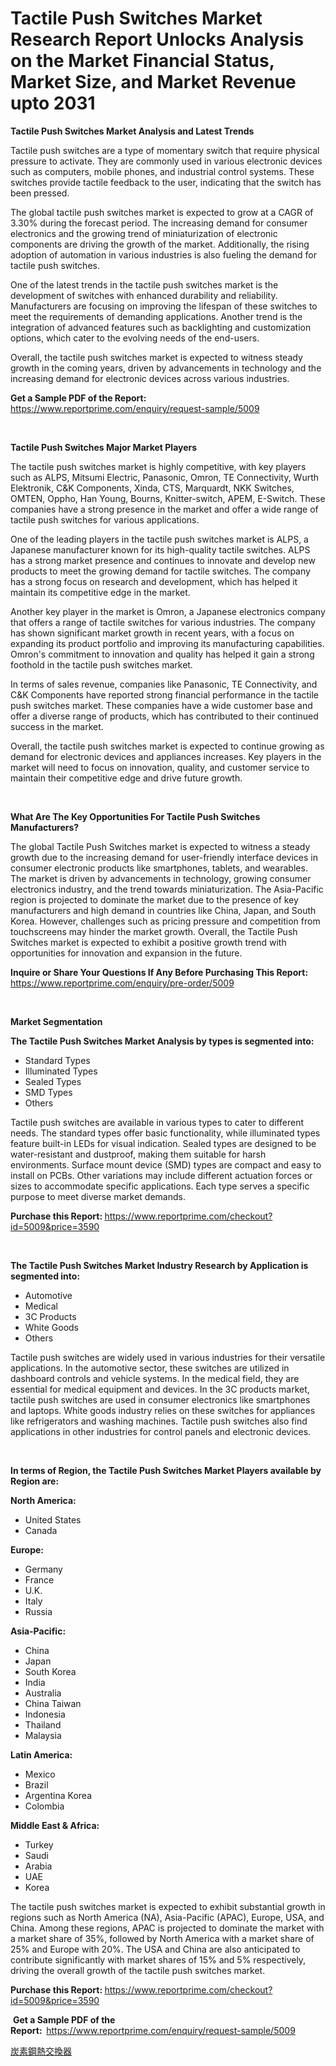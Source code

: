 <p><h1>Tactile Push Switches Market Research Report Unlocks Analysis on the Market Financial Status, Market Size, and Market Revenue upto 2031</h1></p><p><strong>Tactile Push Switches Market Analysis and Latest Trends</strong></p>
<p><p>Tactile push switches are a type of momentary switch that require physical pressure to activate. They are commonly used in various electronic devices such as computers, mobile phones, and industrial control systems. These switches provide tactile feedback to the user, indicating that the switch has been pressed.</p><p>The global tactile push switches market is expected to grow at a CAGR of 3.30% during the forecast period. The increasing demand for consumer electronics and the growing trend of miniaturization of electronic components are driving the growth of the market. Additionally, the rising adoption of automation in various industries is also fueling the demand for tactile push switches.</p><p>One of the latest trends in the tactile push switches market is the development of switches with enhanced durability and reliability. Manufacturers are focusing on improving the lifespan of these switches to meet the requirements of demanding applications. Another trend is the integration of advanced features such as backlighting and customization options, which cater to the evolving needs of the end-users.</p><p>Overall, the tactile push switches market is expected to witness steady growth in the coming years, driven by advancements in technology and the increasing demand for electronic devices across various industries.</p></p>
<p><strong>Get a Sample PDF of the Report:&nbsp;</strong> <a href="https://www.reportprime.com/enquiry/request-sample/5009">https://www.reportprime.com/enquiry/request-sample/5009</a></p>
<p>&nbsp;</p>
<p><strong>Tactile Push Switches Major Market Players</strong></p>
<p><p>The tactile push switches market is highly competitive, with key players such as ALPS, Mitsumi Electric, Panasonic, Omron, TE Connectivity, Wurth Elektronik, C&K Components, Xinda, CTS, Marquardt, NKK Switches, OMTEN, Oppho, Han Young, Bourns, Knitter-switch, APEM, E-Switch. These companies have a strong presence in the market and offer a wide range of tactile push switches for various applications.</p><p>One of the leading players in the tactile push switches market is ALPS, a Japanese manufacturer known for its high-quality tactile switches. ALPS has a strong market presence and continues to innovate and develop new products to meet the growing demand for tactile switches. The company has a strong focus on research and development, which has helped it maintain its competitive edge in the market.</p><p>Another key player in the market is Omron, a Japanese electronics company that offers a range of tactile switches for various industries. The company has shown significant market growth in recent years, with a focus on expanding its product portfolio and improving its manufacturing capabilities. Omron's commitment to innovation and quality has helped it gain a strong foothold in the tactile push switches market.</p><p>In terms of sales revenue, companies like Panasonic, TE Connectivity, and C&K Components have reported strong financial performance in the tactile push switches market. These companies have a wide customer base and offer a diverse range of products, which has contributed to their continued success in the market.</p><p>Overall, the tactile push switches market is expected to continue growing as demand for electronic devices and appliances increases. Key players in the market will need to focus on innovation, quality, and customer service to maintain their competitive edge and drive future growth.</p></p>
<p>&nbsp;</p>
<p><strong>What Are The Key Opportunities For Tactile Push Switches Manufacturers?</strong></p>
<p><p>The global Tactile Push Switches market is expected to witness a steady growth due to the increasing demand for user-friendly interface devices in consumer electronic products like smartphones, tablets, and wearables. The market is driven by advancements in technology, growing consumer electronics industry, and the trend towards miniaturization. The Asia-Pacific region is projected to dominate the market due to the presence of key manufacturers and high demand in countries like China, Japan, and South Korea. However, challenges such as pricing pressure and competition from touchscreens may hinder the market growth. Overall, the Tactile Push Switches market is expected to exhibit a positive growth trend with opportunities for innovation and expansion in the future.</p></p>
<p><strong>Inquire or Share Your Questions If Any Before Purchasing This Report:</strong> <a href="https://www.reportprime.com/enquiry/pre-order/5009">https://www.reportprime.com/enquiry/pre-order/5009</a></p>
<p>&nbsp;</p>
<p><strong>Market Segmentation</strong></p>
<p><strong>The Tactile Push Switches Market Analysis by types is segmented into:</strong></p>
<p><ul><li>Standard Types</li><li>Illuminated Types</li><li>Sealed Types</li><li>SMD Types</li><li>Others</li></ul></p>
<p><p>Tactile push switches are available in various types to cater to different needs. The standard types offer basic functionality, while illuminated types feature built-in LEDs for visual indication. Sealed types are designed to be water-resistant and dustproof, making them suitable for harsh environments. Surface mount device (SMD) types are compact and easy to install on PCBs. Other variations may include different actuation forces or sizes to accommodate specific applications. Each type serves a specific purpose to meet diverse market demands.</p></p>
<p><strong>Purchase this Report:&nbsp;</strong><a href="https://www.reportprime.com/checkout?id=5009&price=3590">https://www.reportprime.com/checkout?id=5009&price=3590</a></p>
<p>&nbsp;</p>
<p><strong>The Tactile Push Switches Market Industry Research by Application is segmented into:</strong></p>
<p><ul><li>Automotive</li><li>Medical</li><li>3C Products</li><li>White Goods</li><li>Others</li></ul></p>
<p><p>Tactile push switches are widely used in various industries for their versatile applications. In the automotive sector, these switches are utilized in dashboard controls and vehicle systems. In the medical field, they are essential for medical equipment and devices. In the 3C products market, tactile push switches are used in consumer electronics like smartphones and laptops. White goods industry relies on these switches for appliances like refrigerators and washing machines. Tactile push switches also find applications in other industries for control panels and electronic devices.</p></p>
<p>&nbsp;</p>
<p><strong>In terms of Region, the Tactile Push Switches Market Players available by Region are:</strong></p>
<p>
    <p> <strong> North America: </strong>
        <ul>
            <li>United States</li>
            <li>Canada</li>
        </ul>
        </p> 
    <p> <strong> Europe: </strong>
        <ul>
            <li>Germany</li>
            <li>France</li>
            <li>U.K.</li>
            <li>Italy</li>
            <li>Russia</li>
        </ul>
        </p> 
    <p> <strong> Asia-Pacific: </strong>
        <ul>
            <li>China</li>
            <li>Japan</li>
            <li>South Korea</li>
            <li>India</li>
            <li>Australia</li>
            <li>China Taiwan</li>
            <li>Indonesia</li>
            <li>Thailand</li>
            <li>Malaysia</li>
        </ul>
        </p> 
    <p> <strong> Latin America: </strong>
        <ul>
            <li>Mexico</li>
            <li>Brazil</li>
            <li>Argentina Korea</li>
            <li>Colombia</li>
        </ul>
        </p> 
    <p> <strong> Middle East & Africa: </strong>
        <ul>
            <li>Turkey</li>
            <li>Saudi</li>
            <li>Arabia</li>
            <li>UAE</li>
            <li>Korea</li>
        </ul>
    </p>
    </p>
<p><p>The tactile push switches market is expected to exhibit substantial growth in regions such as North America (NA), Asia-Pacific (APAC), Europe, USA, and China. Among these regions, APAC is projected to dominate the market with a market share of 35%, followed by North America with a market share of 25% and Europe with 20%. The USA and China are also anticipated to contribute significantly with market shares of 15% and 5% respectively, driving the overall growth of the tactile push switches market.</p></p>
<p><strong>Purchase this Report: </strong><a href="https://www.reportprime.com/checkout?id=5009&price=3590">https://www.reportprime.com/checkout?id=5009&price=3590</a></p>
<p>&nbsp;<strong>Get a Sample PDF of the Report:&nbsp;&nbsp;</strong><a href="https://www.reportprime.com/enquiry/request-sample/5009">https://www.reportprime.com/enquiry/request-sample/5009</a></p>
<p><strong></strong></p>
<p><p><a href="https://github.com/nemesis2824/Market-Research-Report-List-1/blob/main/954472215532.md">炭素鋼熱交換器</a></p></p>